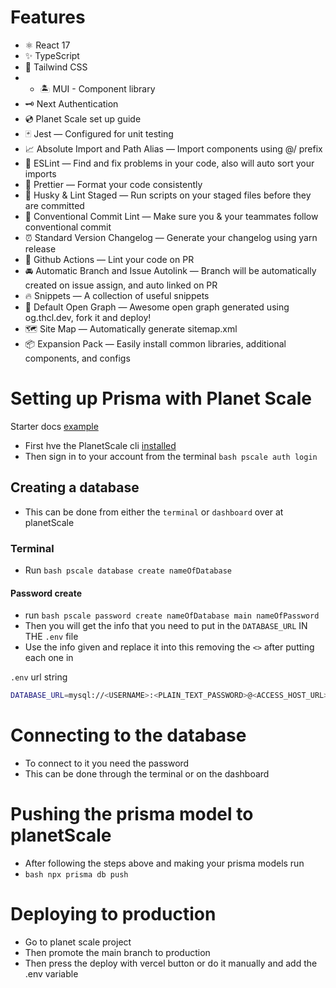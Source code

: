 # Features

- ⚛️ React 17
- ✨ TypeScript
- 💨 Tailwind CSS
- - 🏝 MUI - Component library
- 🗝 Next Authentication
- 💿 Planet Scale set up guide
- 🃏 Jest — Configured for unit testing
- 📈 Absolute Import and Path Alias — Import components using @/ prefix
- 📏 ESLint — Find and fix problems in your code, also will auto sort your imports
- 💖 Prettier — Format your code consistently
- 🐶 Husky & Lint Staged — Run scripts on your staged files before they are committed
- 🤖 Conventional Commit Lint — Make sure you & your teammates follow conventional commit
- ⏰ Standard Version Changelog — Generate your changelog using yarn release
- 👷 Github Actions — Lint your code on PR
- 🚘 Automatic Branch and Issue Autolink — Branch will be automatically created on issue assign, and auto linked on PR
- 🔥 Snippets — A collection of useful snippets
- 👀 Default Open Graph — Awesome open graph generated using og.thcl.dev, fork it and deploy!
- 🗺 Site Map — Automatically generate sitemap.xml
- 📦 Expansion Pack — Easily install common libraries, additional components, and configs

# Setting up Prisma with Planet Scale

Starter docs [example](https://github.com/planetscale/nextjs-starter)

- First hve the PlanetScale cli [installed](https://planetscale.com/cli)
- Then sign in to your account from the terminal `bash pscale auth login`

## Creating a database

- This can be done from either the `terminal` or `dashboard` over at planetScale

### Terminal

- Run `bash pscale database create nameOfDatabase`

#### Password create

- run `bash pscale password create nameOfDatabase main nameOfPassword`
- Then you will get the info that you need to put in the `DATABASE_URL` IN THE `.env` file
- Use the info given and replace it into this removing the `<>` after putting each one in

`.env` url string

```bash
DATABASE_URL=mysql://<USERNAME>:<PLAIN_TEXT_PASSWORD>@<ACCESS_HOST_URL>/<DATABASE_NAME>?sslaccept=strict
```

# Connecting to the database

- To connect to it you need the password
- This can be done through the terminal or on the dashboard

# Pushing the prisma model to planetScale

- After following the steps above and making your prisma models run
- `bash npx prisma db push`

# Deploying to production

- Go to planet scale project
- Then promote the main branch to production
- Then press the deploy with vercel button or do it manually and add the .env variable
